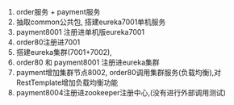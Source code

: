 


1. order服务 + payment服务
2. 抽取common公共包, 搭建eureka7001单机服务
3. payment8001 注册进单机版eureka7001
4. order80注册进7001
5. 搭建eureka集群(7001+7002), 
6. order80 和 payment8001 注册进eureka集群
7. payment增加集群节点8002, order80调用集群服务(负载均衡),对RestTemplate增加负载均衡功能
8. payment8004注册进zookeeper注册中心,(没有进行外部调用测试)



